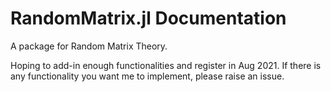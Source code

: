 # RandomMatrix.jl Documentation

A package for Random Matrix Theory.

Hoping to add-in enough functionalities and register in Aug 2021. If there is any functionality you want me to implement, please raise an issue.

